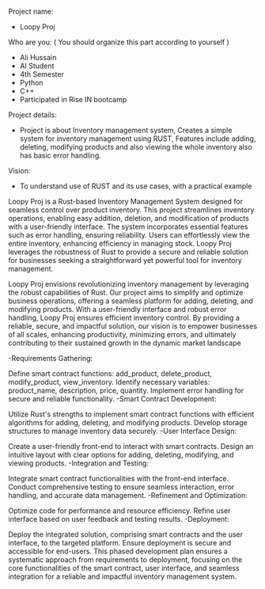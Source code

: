 Project name:
- Loopy Proj

Who are you: ( You should organize this part according to yourself )
- Ali Hussain
- AI Student
- 4th Semester
- Python 
- C++
- Participated in Rise IN bootcamp


Project details:
- Project is about Inventory management system, Creates a simple system for inventory management using
  RUST, Features include adding, deleting, modifying products and also viewing the whole inventory
  also has basic error handling.


Vision:
- To understand use of RUST and its use cases, with a practical example



Loopy Proj is a Rust-based Inventory Management System designed for seamless control over product inventory. 
This project streamlines inventory operations, enabling easy addition, deletion, and modification of products with a user-friendly interface. 
The system incorporates essential features such as error handling, ensuring reliability. 
Users can effortlessly view the entire inventory, enhancing efficiency in managing stock. 
Loopy Proj leverages the robustness of Rust to provide a secure and reliable solution for businesses seeking a straightforward yet powerful tool for inventory management.

Loopy Proj envisions revolutionizing inventory management by leveraging the robust capabilities of Rust. Our project aims to simplify and optimize business operations, offering a seamless platform for adding, deleting, and modifying products. With a user-friendly interface and robust error handling, Loopy Proj ensures efficient inventory control. By providing a reliable, secure, and impactful solution, our vision is to empower businesses of all scales, enhancing productivity, minimizing errors, and ultimately contributing to their sustained growth in the dynamic market landscape

-Requirements Gathering:

Define smart contract functions: add_product, delete_product, modify_product, view_inventory.
Identify necessary variables: product_name, description, price, quantity.
Implement error handling for secure and reliable functionality.
-Smart Contract Development:

Utilize Rust's strengths to implement smart contract functions with efficient algorithms for adding, deleting, and modifying products.
Develop storage structures to manage inventory data securely.
-User Interface Design:

Create a user-friendly front-end to interact with smart contracts.
Design an intuitive layout with clear options for adding, deleting, modifying, and viewing products.
-Integration and Testing:

Integrate smart contract functionalities with the front-end interface.
Conduct comprehensive testing to ensure seamless interaction, error handling, and accurate data management.
-Refinement and Optimization:

Optimize code for performance and resource efficiency.
Refine user interface based on user feedback and testing results.
-Deployment:

Deploy the integrated solution, comprising smart contracts and the user interface, to the targeted platform.
Ensure deployment is secure and accessible for end-users.
This phased development plan ensures a systematic approach from requirements to deployment, focusing on the core functionalities of the smart contract, user interface, and seamless integration for a reliable and impactful inventory management system.





